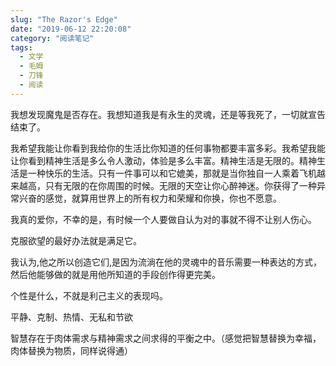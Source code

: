 ```yaml
---
slug: "The Razor's Edge"
date: "2019-06-12 22:20:08"
category: "阅读笔记"
tags:
  - 文学
  - 毛姆
  - 刀锋
  - 阅读
---
```


我想发现魔鬼是否存在。我想知道我是有永生的灵魂，还是等我死了，一切就宣告结束了。

我希望我能让你看到我给你的生活比你知道的任何事物都要丰富多彩。我希望我能让你看到精神生活是多么令人激动，体验是多么丰富。精神生活是无限的。精神生活是一种快乐的生活。只有一件事可以和它媲美，那就是当你独自一人乘着飞机越来越高，只有无限的在你周围的时候。无限的天空让你心醉神迷。你获得了一种异常兴奋的感觉，就算用世界上的所有权力和荣耀和你换，你也不愿意。

我真的爱你，不幸的是，有时候一个人要做自认为对的事就不得不让别人伤心。

克服欲望的最好办法就是满足它。

我认为,他之所以创造它们,是因为流淌在他的灵魂中的音乐需要一种表达的方式，然后他能够做的就是用他所知道的手段创作得更完美。

个性是什么，不就是利己主义的表现吗。

平静、克制、热情、无私和节欲

智慧存在于肉体需求与精神需求之间求得的平衡之中。（感觉把智慧替换为幸福，肉体替换为物质，同样说得通）
